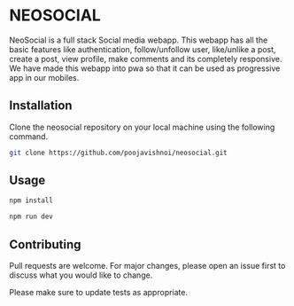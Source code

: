 # NEOSOCIAL

NeoSocial is a full stack Social media webapp. This webapp has all the basic features like authentication, follow/unfollow user, like/unlike a post, create a post, view profile, make comments and its completely responsive. We have made this webapp into pwa so that it can be used as progressive app in our mobiles.

## Installation

Clone the neosocial repository on your local machine using the following command.

```bash
git clone https://github.com/poojavishnoi/neosocial.git
```

## Usage

```bash
npm install 
```
```bash
npm run dev 
```

## Contributing
Pull requests are welcome. For major changes, please open an issue first to discuss what you would like to change.

Please make sure to update tests as appropriate.
